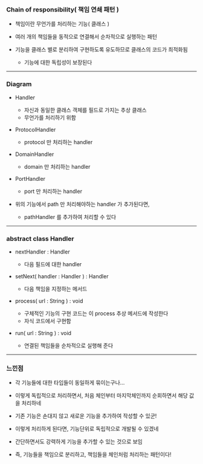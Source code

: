 ### Chain of responsibility( 책임 연쇄 패턴 )

- 책임이란 무언가를 처리하는 기능( 클래스 )


- 여러 개의 책임들을 동적으로 연결해서 순차적으로 실행하는 패턴


- 기능을 클래스 별로 분리하여 구현하도록 유도하므로 클래스의 코드가 최적화됨
  - 기능에 대한 독립성이 보장된다

---

### Diagram

- Handler 
  - 자신과 동일한 클래스 객체를 필드로 가지는 추상 클래스
  - 무언가를 처리하기 위함


- ProtocolHandler
  - protocol 만 처리하는 handler


- DomainHandler
  - domain 만 처리하는 handler


- PortHandler
  - port 만 처리하는 handler


- 위의 기능에서 path 만 처리해야하는 handler 가 추가된다면,
  - pathHandler 를 추가하여 처리할 수 있다

---

### abstract class Handler

- nextHandler : Handler
  - 다음 필드에 대한 handler


- setNext( handler : Handler ) : Handler
  - 다음 책임을 지정하는 메서드


- process( url : String ) : void
  - 구체적인 기능의 구현 코드는 이 process 추상 메서드에 작성한다
  - 자식 코드에서 구현함


- run( url : String ) : void
  - 연결된 책임들을 순차적으로 실행해 준다

---

### 느낀점

- 각 기능들에 대한 타입들이 동일하게 묶이는구나...


- 이렇게 독립적으로 처리하면서, 처음 체인부터 마지막체인까지 순회하면서 해당 값을 처리하네


- 기존 기능은 손대지 않고 새로운 기능을 추가하여 작성할 수 있군!


- 이렇게 처리하게 된다면, 기능단위로 독립적으로 개발될 수 있겠네


- 간단하면서도 강력하게 기능을 추가할 수 있는 것으로 보임


- 즉, 기능들을 책임으로 분리하고, 책임들을 체인처럼 처리하는 패턴이다!
